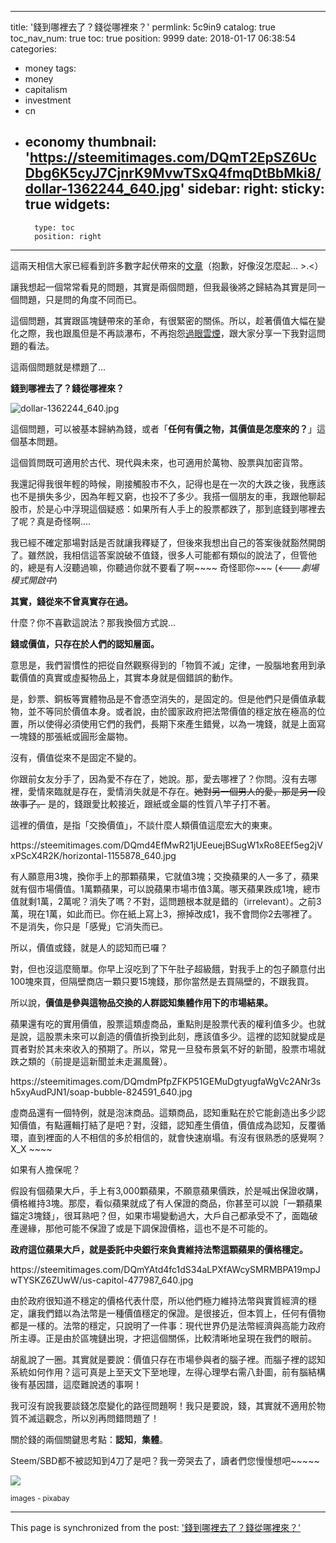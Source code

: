 
---
title: '錢到哪裡去了？錢從哪裡來？'
permlink: 5c9in9
catalog: true
toc_nav_num: true
toc: true
position: 9999
date: 2018-01-17 06:38:54
categories:
- money
tags:
- money
- capitalism
- investment
- cn
- economy
thumbnail: 'https://steemitimages.com/DQmT2EpSZ6UcDbg6K5cyJ7CjnrK9MvwTSxQ4fmqDtBbMki8/dollar-1362244_640.jpg'
sidebar:
    right:
        sticky: true
widgets:
    -
        type: toc
        position: right
---


這兩天相信大家已經看到許多數字起伏帶來的[文章](https://steemit.com/cn/@deanliu/25astd)（抱歉，好像沒怎麼起... >.<）

讓我想起一個常常看見的問題，其實是兩個問題，但我最後將之歸結為其實是同一個問題，只是問的角度不同而已。

這個問題，其實跟區塊鏈帶來的革命，有很緊密的關係。所以，趁著價值大幅在變化之際，我也跟風但是不再談瀑布，不再抱怨[過眼雲煙](https://steemit.com/risk/@oflyhigh/6lltuu)，跟大家分享一下我對這問題的看法。

這兩個問題就是標題了...

**錢到哪裡去了？錢從哪裡來？**

![dollar-1362244_640.jpg](https://steemitimages.com/DQmT2EpSZ6UcDbg6K5cyJ7CjnrK9MvwTSxQ4fmqDtBbMki8/dollar-1362244_640.jpg)

這個問題，可以被基本歸納為錢，或者「**任何有價之物，其價值是怎麼來的？**」這個基本問題。

這個質問既可適用於古代、現代與未來，也可適用於萬物、股票與加密貨幣。

我還記得我很年輕的時候，剛接觸股市不久，記得也是在一次的大跌之後，我應該也不是損失多少，因為年輕又窮，也投不了多少。我搭一個朋友的車，我跟他聊起股市，於是心中浮現這個疑惑：如果所有人手上的股票都跌了，那到底錢到哪裡去了呢？真是奇怪啊....

我已經不確定那場對話是否就讓我釋疑了，但後來我想出自己的答案後就豁然開朗了。雖然說，我相信這答案說破不值錢，很多人可能都有類似的說法了，但管他的，總是有人沒聽過嘛，你聽過你就不要看了啊~~~~ 奇怪耶你~~~ (<---*劇場模式開啟中*)

**其實，錢從來不曾真實存在過。**

什麼？你不喜歡這說法？那我換個方式說...

**錢或價值，只存在於人們的認知層面。**

意思是，我們習慣性的把從自然觀察得到的「物質不滅」定律，一股腦地套用到承載價值的真實或虛擬物品上，其實本身就是個錯誤的動作。

是，鈔票、銅板等實體物品是不會憑空消失的，是固定的。但是他們只是價值承載物，並不等同於價值本身。或者說，由於國家政府把法幣價值的穩定放在極高的位置，所以使得必須使用它們的我們，長期下來產生錯覺，以為一塊錢，就是上面寫一塊錢的那張紙或圓形金屬物。

沒有，價值從來不是固定不變的。

你跟前女友分手了，因為愛不存在了，她說。那，愛去哪裡了？你問。沒有去哪裡，愛情來臨就是存在，愛情消失就是不存在。<del>她對另一個男人的愛，那是另一段故事了。</del> 是的，錢跟愛比較接近，跟紙或金屬的性質八竿子打不著。

這裡的價值，是指「交換價值」，不談什麼人類價值這麼宏大的東東。

<div class='pull-right'>https://steemitimages.com/DQmd4EfMwR21jUEeuejBSugW1xRo8EEf5eg2jVxPScX4R2K/horizontal-1155878_640.jpg</div>

有人願意用3塊，換你手上的那顆蘋果，它就值3塊；交換蘋果的人一多了，蘋果就有個市場價值。1萬顆蘋果，可以說蘋果市場市值3萬。哪天蘋果跌成1塊，總市值就剩1萬，2萬呢？消失了嗎？不對，這問題根本就是錯的（irrelevant）。之前3萬，現在1萬，如此而已。你在紙上寫上3，擦掉改成1，我不會問你2去哪裡了。不是消失，你只是「感覺」它消失而已。

所以，價值或錢，就是人的認知而已囉？

對，但也沒這麼簡單。你早上沒吃到了下午肚子超級餓，對我手上的包子願意付出100塊來買，但隔壁商店一顆只要15塊錢，那你當然是去買隔壁的，不跟我買。

所以說，**價值是參與這物品交換的人群認知集體作用下的市場結果。**

蘋果還有吃的實用價值，股票這類虛商品，重點則是股票代表的權利值多少。也就是說，這股票未來可以創造的價值折換到此刻，應該值多少。這裡的認知就變成是買者對於其未來收入的預期了。所以，常見一旦發布景氣不好的新聞，股票市場就跌之類的（前提是這新聞並未走漏風聲）。

<div class='pull-right'>https://steemitimages.com/DQmdmPfpZFKP51GEMuDgtyugfaWgVc2ANr3sh5xyAudPJN1/soap-bubble-824591_640.jpg</div>

虛商品還有一個特例，就是泡沫商品。這類商品，認知重點在於它能創造出多少認知價值，有點邏輯打結了是吧？對，沒錯，認知產生價值，價值成為認知，反覆循環，直到裡面的人不相信的多於相信的，就會快速崩塌。有沒有很熟悉的感覺啊？X_X ~~~~

如果有人擔保呢？

假設有個蘋果大戶，手上有3,000顆蘋果，不願意蘋果價跌，於是喊出保證收購，價格維持3塊。那麼，看似蘋果就成了有人保證的商品，你甚至可以說「一顆蘋果錨定3塊錢」，很耳熟吧？但，如果市場變動過大，大戶自己都承受不了，面臨破產邊緣，那他可能不保證了或是下調保證價格，這也不是不可能的。

**政府這位蘋果大戶，就是委託中央銀行來負責維持法幣這顆蘋果的價格穩定。**

<div class='pull-left'>https://steemitimages.com/DQmYAtd4fc1dS34aLPXfAWcySMRMBPA19mpJwTYSKZ6ZUwW/us-capitol-477987_640.jpg</div>

由於政府很知道不穩定的價格代表什麼，所以他們極力維持法幣與實質經濟的穩定，讓我們錯以為法幣是一種價值穩定的保證。是很接近，但本質上，任何有價物都是一樣的。法幣的穩定，只說明了一件事：現代世界仍是法幣經濟與高能力政府所主導。正是由於區塊鏈出現，才把這個關係，比較清晰地呈現在我們的眼前。

胡亂說了一圈。其實就是要說：價值只存在市場參與者的腦子裡。而腦子裡的認知系統如何作用？這可真是上至天文下至地理，左得心理學右需八卦圖，前有腦結構後有基因譜，這麼難說透的事啊！

我可沒有說我要談錢怎麼變化的路徑問題啊！我只是要說，錢，其實就不適用於物質不滅這觀念，所以別再問錯問題了！

關於錢的兩個關鍵思考點：**認知**，**集體**。

Steem/SBD都不被認知到4刀了是吧？我一旁哭去了，讀者們您慢慢想吧~~~~~

![](https://steemitimages.com/DQmePqrvNb2jiCwuK5e7v8XvWYuDVRZpmk4upzNYhMXX2QJ/massage-therapy-1731456_640.jpg)


<sub>images - pixabay</sub>

- - -

This page is synchronized from the post: ['錢到哪裡去了？錢從哪裡來？'](https://steemit.com/@deanliu/5c9in9)
